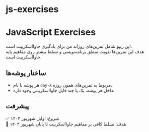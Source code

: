 # js-exercises

# JavaScript Exercises

این ریپو شامل تمرین‌های روزانه من برای یادگیری جاوااسکریپت است.  
هدف این تمرین‌ها تقویت منطق برنامه‌نویسی و تسلط بیشتر روی مفاهیم پایه جاوااسکریپت است.

## ساختار پوشه‌ها

- هر پوشه با نام `day-X` مربوط به تمرین‌های همون روزه.
- داخل هر پوشه، یک یا چند فایل جاوااسکریپتی وجود داره.

## پیشرفت

✅ شروع: اوایل شهریور ۱۴۰۴  
📌 هدف: تسلط کافی بر مفاهیم جاوااسکریپت تا پایان شهریور ۱۴۰۴
